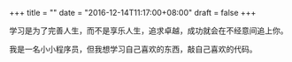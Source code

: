 +++
title = ""
date = "2016-12-14T11:17:00+08:00"
draft = false
+++


学习是为了完善人生，而不是享乐人生，追求卓越，成功就会在不经意间追上你。

我是一名小小程序员，但我想学习自己喜欢的东西，敲自己喜欢的代码。  



